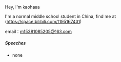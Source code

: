 Hey, I'm kaohaaa

I'm a normal middle school student in China, find me at (https://space.bilibili.com/1195167431)

email：m15381085205@163.com

##### Speeches

- none
